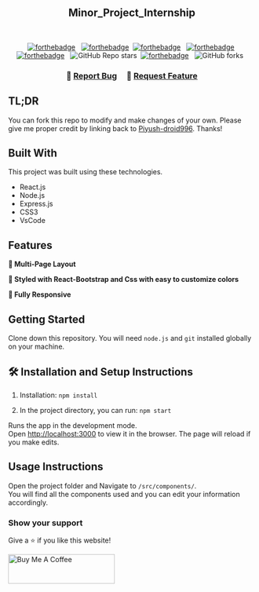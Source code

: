 <h2 align="center">
  Minor_Project_Internship<br/>
</h2>


<br/>

<center>

[![forthebadge](https://forthebadge.com/images/badges/built-with-love.svg)](https://forthebadge.com) &nbsp;
[![forthebadge](https://img.shields.io/badge/Made%20with-React-blue?style=for-the-badge&logo=react&logoColor=white&style=plastic)](https://forthebadge.com)&nbsp;
[![forthebadge](https://img.shields.io/badge/Made%20with-React-blue.svg)](https://forthebadge.com) &nbsp;
[![forthebadge](https://img.shields.io/badge/Made%20with-React-61DAFB?style=for-the-badge&logo=react&logoColor=white&style=social)](https://forthebadge.com)&nbsp;
[![forthebadge](https://forthebadge.com/images/badges/open-source.svg)](https://forthebadge.com) &nbsp;
![GitHub Repo stars](https://img.shields.io/github/stars/Piyush-droid996/Portfolio-1?color=red&logo=github&style=for-the-badge) &nbsp;[![forthebadge](https://img.shields.io/badge/Made%20with-React%20and%20JSX-61DAFB?style=flat&logo=react&logoColor=white)](https://forthebadge.com) &nbsp;
![GitHub forks](https://img.shields.io/github/forks/Piyush-droid996/Portfolio?color=red&logo=github&style=for-the-badge) &nbsp;


</center>

<h3 align="center">
    🔹
    <a href="https://github.com/Piyush-droid996/Minor_Project_InternShip/issues">Report Bug</a> &nbsp; &nbsp;
    🔹
    <a href="https://github.com/Piyush-droid9996/Minor_Project_InternShip/issues">Request Feature</a>
</h3>

## TL;DR

You can fork this repo to modify and make changes of your own. Please give me proper credit by linking back to [Piyush-droid996](https://github.com/Piyush-droid996/Minor_Project_Internship). Thanks!

## Built With

This project was built using these technologies.

- React.js
- Node.js
- Express.js
- CSS3
- VsCode

## Features

**📖 Multi-Page Layout**

**🎨 Styled with React-Bootstrap and Css with easy to customize colors**

**📱 Fully Responsive**

## Getting Started

Clone down this repository. You will need `node.js` and `git` installed globally on your machine.

## 🛠 Installation and Setup Instructions

1. Installation: `npm install`

2. In the project directory, you can run: `npm start`

Runs the app in the development mode.\
Open [http://localhost:3000](http://localhost:3000) to view it in the browser.
The page will reload if you make edits.

## Usage Instructions

Open the project folder and Navigate to `/src/components/`. <br/>
You will find all the components used and you can edit your information accordingly.

### Show your support

Give a ⭐ if you like this website!

<a href="https://www.buymeacoffee.com/Piyush-droid996" target="_blank"><img src="https://cdn.buymeacoffee.com/buttons/v2/default-violet.png" alt="Buy Me A Coffee" height= "60px" width= "217px" ></a>
